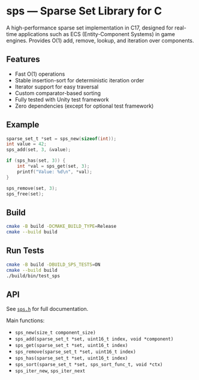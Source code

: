 # sps — Sparse Set Library for C

A high-performance sparse set implementation in C17, designed for real-time applications such as ECS (Entity-Component Systems) in game engines. Provides O(1) add, remove, lookup, and iteration over components.

## Features

- Fast O(1) operations
- Stable insertion-sort for deterministic iteration order
- Iterator support for easy traversal
- Custom comparator-based sorting
- Fully tested with Unity test framework
- Zero dependencies (except for optional test framework)

## Example

```c
sparse_set_t *set = sps_new(sizeof(int));
int value = 42;
sps_add(set, 3, &value);

if (sps_has(set, 3)) {
    int *val = sps_get(set, 3);
    printf("Value: %d\n", *val);
}

sps_remove(set, 3);
sps_free(set);
```

## Build

```sh
cmake -B build -DCMAKE_BUILD_TYPE=Release
cmake --build build
```

## Run Tests

```sh
cmake -B build -DBUILD_SPS_TESTS=ON
cmake --build build
./build/bin/test_sps
```

## API

See [`sps.h`](include/sps.h) for full documentation.

Main functions:

- `sps_new(size_t component_size)`
- `sps_add(sparse_set_t *set, uint16_t index, void *component)`
- `sps_get(sparse_set_t *set, uint16_t index)`
- `sps_remove(sparse_set_t *set, uint16_t index)`
- `sps_has(sparse_set_t *set, uint16_t index)`
- `sps_sort(sparse_set_t *set, sps_sort_func_t, void *ctx)`
- `sps_iter_new`, `sps_iter_next`
